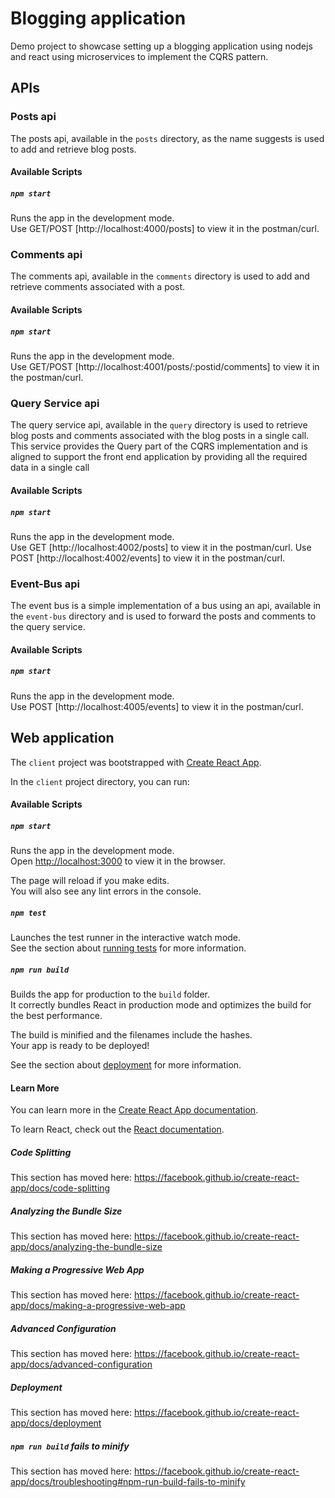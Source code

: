 # Blogging application

Demo project to showcase setting up a blogging application using nodejs and react using microservices to implement the CQRS pattern.

## APIs

### Posts api
The posts api, available in the `posts` directory, as the name suggests is used to add and retrieve blog posts. 

#### Available Scripts

##### `npm start`

Runs the app in the development mode.<br />
Use GET/POST [http://localhost:4000/posts] to view it in the postman/curl.

### Comments api
The comments api, available in the `comments` directory is used to add and retrieve comments associated with a post. 

#### Available Scripts

##### `npm start`

Runs the app in the development mode.<br />
Use GET/POST [http://localhost:4001/posts/:postid/comments] to view it in the postman/curl.

### Query Service api
The query service api, available in the `query` directory is used to retrieve blog posts and comments associated with the blog posts in a single call. This service provides the Query part of the CQRS implementation and is aligned to support the front end application by providing all the required data in a single call 

#### Available Scripts

##### `npm start`

Runs the app in the development mode.<br />
Use GET [http://localhost:4002/posts] to view it in the postman/curl.
Use POST [http://localhost:4002/events] to view it in the postman/curl.

### Event-Bus api
The event bus is a simple implementation of a bus using an api, available in the `event-bus` directory and is used to forward the posts and comments to the query service. 

#### Available Scripts

##### `npm start`

Runs the app in the development mode.<br />
Use POST [http://localhost:4005/events] to view it in the postman/curl.

## Web application

The `client` project was bootstrapped with [Create React App](https://github.com/facebook/create-react-app).

In the `client` project directory, you can run:

#### Available Scripts
##### `npm start`

Runs the app in the development mode.<br />
Open [http://localhost:3000](http://localhost:3000) to view it in the browser.

The page will reload if you make edits.<br />
You will also see any lint errors in the console.

##### `npm test`

Launches the test runner in the interactive watch mode.<br />
See the section about [running tests](https://facebook.github.io/create-react-app/docs/running-tests) for more information.

##### `npm run build`

Builds the app for production to the `build` folder.<br />
It correctly bundles React in production mode and optimizes the build for the best performance.

The build is minified and the filenames include the hashes.<br />
Your app is ready to be deployed!

See the section about [deployment](https://facebook.github.io/create-react-app/docs/deployment) for more information.

#### Learn More

You can learn more in the [Create React App documentation](https://facebook.github.io/create-react-app/docs/getting-started).

To learn React, check out the [React documentation](https://reactjs.org/).

##### Code Splitting

This section has moved here: https://facebook.github.io/create-react-app/docs/code-splitting

##### Analyzing the Bundle Size

This section has moved here: https://facebook.github.io/create-react-app/docs/analyzing-the-bundle-size

##### Making a Progressive Web App

This section has moved here: https://facebook.github.io/create-react-app/docs/making-a-progressive-web-app

##### Advanced Configuration

This section has moved here: https://facebook.github.io/create-react-app/docs/advanced-configuration

##### Deployment

This section has moved here: https://facebook.github.io/create-react-app/docs/deployment

##### `npm run build` fails to minify

This section has moved here: https://facebook.github.io/create-react-app/docs/troubleshooting#npm-run-build-fails-to-minify
